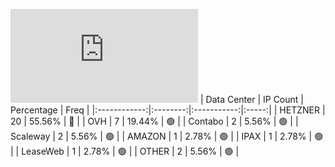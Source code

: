 ![Diagramm](https://github.com/obajay/StateSync-snapshots/blob/main/Projects/AndromedaProtocol/1/README.md)
| Data Center | IP Count | Percentage | Freq |
|:------------:|:--------:|:-----------:|:-----:|
| HETZNER | 20 | 55.56% | 🔴 |
| OVH | 7 | 19.44% | 🟢 |
| Contabo | 2 | 5.56% | 🟢 |
| Scaleway | 2 | 5.56% | 🟢 |
| AMAZON | 1 | 2.78% | 🟢 |
| IPAX | 1 | 2.78% | 🟢 |
| LeaseWeb | 1 | 2.78% | 🟢 |
| OTHER | 2 | 5.56% | 🟢 |